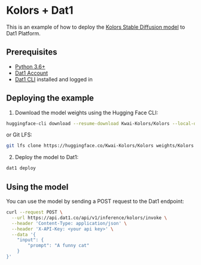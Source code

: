 # Kolors + Dat1

This is an example of how to deploy the [Kolors Stable Diffusion model](https://huggingface.co/Kwai-Kolors/Kolors) to Dat1 Platform.

## Prerequisites

- [Python 3.6+](https://www.python.org/downloads/)
- [Dat1 Account](https://dat1.co)
- [Dat1 CLI](https://github.com/dat1-co/dat1-cli) installed and logged in

## Deploying the example

1. Download the model weights using the Hugging Face CLI:

```bash
huggingface-cli download --resume-download Kwai-Kolors/Kolors --local-dir weights/Kolors
```

or Git LFS:
```bash
git lfs clone https://huggingface.co/Kwai-Kolors/Kolors weights/Kolors
```

2. Deploy the model to Dat1:

```bash
dat1 deploy
```

## Using the model

You can use the model by sending a POST request to the Dat1 endpoint:

```bash
curl --request POST \
  --url https://api.dat1.co/api/v1/inference/kolors/invoke \
  --header 'Content-Type: application/json' \
  --header 'X-API-Key: <your api key>' \
  --data '{ 
	"input": { 
		"prompt": "A funny cat" 
	} 
}' 
```
